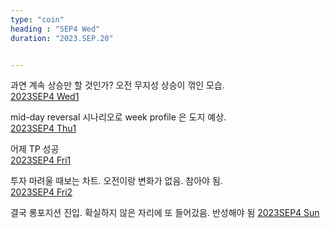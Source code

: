 ```yaml
---
type: "coin"
heading : "SEP4 Wed"
duration: "2023.SEP.20"


---
```

 

과연 계속 상승만 할 것인가? 오전 무지성 상승이 꺾인 모습.  
[2023SEP4 Wed1](/todo/images/Document2023SEP4-Wed1.pdf)    

mid-day reversal 시나리오로 week profile 은 도지 예상.   
[2023SEP4 Thu1](/todo/images/Document2023SEP4-Thu1.pdf)    

어제 TP 성공  
[2023SEP4 Fri1](/todo/images/Document2023SEP4-Fri1.pdf)


투자 마려울 때보는 차트. 오전이랑 변화가 없음. 참아야 됨.    
[2023SEP4 Fri2](/todo/images/Document2023SEP4-Fri2.pdf)

결국 롱포지션 진입. 확실하지 않은 자리에 또 들어갔음. 반성해야 됨
[2023SEP4 Sun](/todo/images/Document2023SEP4-Sun.pdf)
